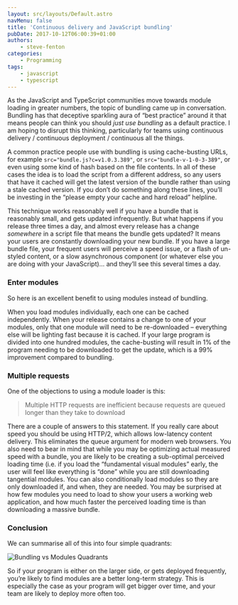 ```yaml
---
layout: src/layouts/Default.astro
navMenu: false
title: 'Continuous delivery and JavaScript bundling'
pubDate: 2017-10-12T06:00:39+01:00
authors:
    - steve-fenton
categories:
    - Programming
tags:
    - javascript
    - typescript
---
```


As the JavaScript and TypeScript communities move towards module loading in greater numbers, the topic of bundling came up in conversation. Bundling has that deceptive sparkling aura of “best practice” around it that means people can think you should *just use bundling* as a default practice. I am hoping to disrupt this thinking, particularly for teams using continuous delivery / continuous deployment / continuous all the things.

A common practice people use with bundling is using cache-busting URLs, for example `src="bundle.js?c=v1.0.3.389"`, or `src="bundle-v-1-0-3-389"`, or even using some kind of hash based on the file contents. In all of these cases the idea is to load the script from a different address, so any users that have it cached will get the latest version of the bundle rather than using a stale cached version. If you don’t do something along these lines, you’ll be investing in the “please empty your cache and hard reload” helpline.

This technique works reasonably well if you have a bundle that is reasonably small, and gets updated infrequently. But what happens if you release three times a day, and almost every release has a change *somewhere* in a script file that means the bundle gets updated? It means your users are constantly downloading your new bundle. If you have a large bundle file, your frequent users will perceive a speed issue, or a flash of un-styled content, or a slow asynchronous component (or whatever else you are doing with your JavaScript)… and they’ll see this several times a day.

### Enter modules

So here is an excellent benefit to using modules instead of bundling.

When you load modules individually, each one can be cached independently. When your release contains a change to one of your modules, only that one module will need to be re-downloaded – everything else will be lighting fast because it is cached. If your large program is divided into one hundred modules, the cache-busting will result in 1% of the program needing to be downloaded to get the update, which is a 99% improvement compared to bundling.

### Multiple requests

One of the objections to using a module loader is this:

> Multiple HTTP requests are inefficient because requests are queued longer than they take to download

There are a couple of answers to this statement. If you really care about speed you should be using HTTP/2, which allows low-latency content delivery. This eliminates the queue argument for modern web browsers. You also need to bear in mind that while you may be optimizing actual measured speed with a bundle, you are likely to be creating a sub-optimal perceived loading time (i.e. if you load the “fundamental visual modules” early, the user will feel like everything is “done” while you are still downloading tangential modules. You can also conditionally load modules so they are only downloaded if, and when, they are needed. You may be surprised at how few modules you need to load to show your users a working web application, and how much faster the perceived loading time is than downloading a massive bundle.

### Conclusion

We can summarise all of this into four simple quadrants:

![Bundling vs Modules Quadrants](/img/2017/10/bundling-or-modules-quadrants.png)

So if your program is either on the larger side, or gets deployed frequently, you’re likely to find modules are a better long-term strategy. This is especially the case as your program will get bigger over time, and your team are likely to deploy more often too.